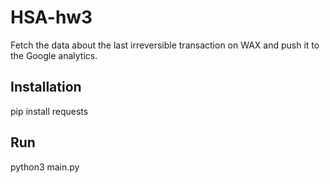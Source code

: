 # HSA-hw3
Fetch the data about the last irreversible transaction on WAX and push it to the Google analytics.

## Installation
pip install requests

## Run
python3 main.py
